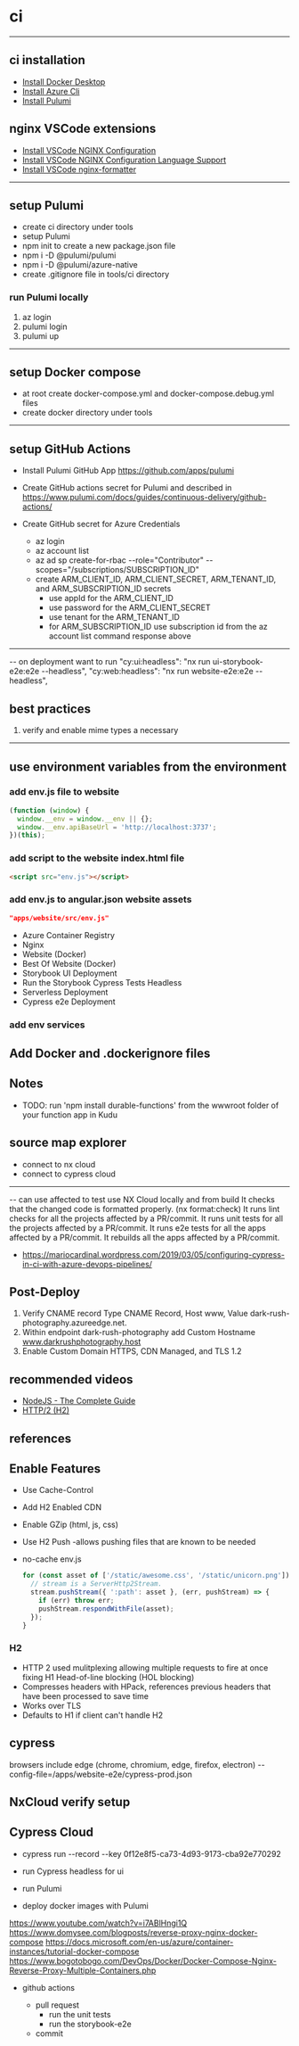 # ci

---

## ci installation

- [Install Docker Desktop](https://docs.docker.com/desktop/#download-and-install)
- [Install Azure Cli](https://docs.microsoft.com/en-us/cli/azure/install-azure-cli-windows?tabs=azure-cli)
- [Install Pulumi](https://www.pulumi.com/docs/get-started/install/)

## nginx VSCode extensions

- [Install VSCode NGINX Configuration](https://marketplace.visualstudio.com/items?itemName=william-voyek.vscode-nginx)
- [Install VSCode NGINX Configuration Language Support](https://marketplace.visualstudio.com/items?itemName=ahmadalli.vscode-nginx-conf)
- [Install VSCode nginx-formatter](https://marketplace.visualstudio.com/items?itemName=raynigon.nginx-formatter)

---

## setup Pulumi

- create ci directory under tools
- setup Pulumi
- npm init to create a new package.json file
- npm i -D @pulumi/pulumi
- npm i -D @pulumi/azure-native
- create .gitignore file in tools/ci directory

### run Pulumi locally

1. az login
2. pulumi login
3. pulumi up

---

## setup Docker compose

- at root create docker-compose.yml and docker-compose.debug.yml files
- create docker directory under tools

---

## setup GitHub Actions

- Install Pulumi GitHub App https://github.com/apps/pulumi
- Create GitHub actions secret for Pulumi and described in <https://www.pulumi.com/docs/guides/continuous-delivery/github-actions/>
- Create GitHub secret for Azure Credentials

  - az login
  - az account list
  - az ad sp create-for-rbac --role="Contributor" --scopes="/subscriptions/SUBSCRIPTION_ID"
  - create ARM_CLIENT_ID, ARM_CLIENT_SECRET, ARM_TENANT_ID, and ARM_SUBSCRIPTION_ID secrets
    - use appId for the ARM_CLIENT_ID
    - use password for the ARM_CLIENT_SECRET
    - use tenant for the ARM_TENANT_ID
    - for ARM_SUBSCRIPTION_ID use subscription id from the az account list command response above

---

-- on deployment want to run
"cy:ui:headless": "nx run ui-storybook-e2e:e2e --headless",
"cy:web:headless": "nx run website-e2e:e2e --headless",

## best practices

1. verify and enable mime types a necessary

---

## use environment variables from the environment

### add env.js file to website

```js
(function (window) {
  window.__env = window.__env || {};
  window.__env.apiBaseUrl = 'http://localhost:3737';
})(this);
```

### add script to the website index.html file

```html
<script src="env.js"></script>
```

### add env.js to angular.json website assets

```json
"apps/website/src/env.js"
```

- Azure Container Registry
- Nginx
- Website (Docker)
- Best Of Website (Docker)
- Storybook UI Deployment
- Run the Storybook Cypress Tests Headless
- Serverless Deployment
- Cypress e2e Deployment

### add env services

## Add Docker and .dockerignore files

## Notes

- TODO: run 'npm install durable-functions' from the wwwroot folder of your function app in Kudu

## source map explorer

- connect to nx cloud
- connect to cypress cloud

---

-- can use affected to test use NX Cloud locally and from build
It checks that the changed code is formatted properly. (nx format:check)
It runs lint checks for all the projects affected by a PR/commit.
It runs unit tests for all the projects affected by a PR/commit.
It runs e2e tests for all the apps affected by a PR/commit.
It rebuilds all the apps affected by a PR/commit.

- <https://mariocardinal.wordpress.com/2019/03/05/configuring-cypress-in-ci-with-azure-devops-pipelines/>

## Post-Deploy

1. Verify CNAME record Type CNAME Record, Host www, Value dark-rush-photography.azureedge.net.
2. Within endpoint dark-rush-photography add Custom Hostname www.darkrushphotography.host
3. Enable Custom Domain HTTPS, CDN Managed, and TLS 1.2

## recommended videos

- [NodeJS - The Complete Guide](https://www.udemy.com/course/nodejs-the-complete-guide)
- [HTTP/2 (H2)](https://www.youtube.com/watch?v=r5oT_2ndjms)

## references

## Enable Features

- Use Cache-Control
- Add H2 Enabled CDN
- Enable GZip (html, js, css)
- Use H2 Push -allows pushing files that are known to be needed
- no-cache env.js

  ```js
  for (const asset of ['/static/awesome.css', '/static/unicorn.png']) {
    // stream is a ServerHttp2Stream.
    stream.pushStream({ ':path': asset }, (err, pushStream) => {
      if (err) throw err;
      pushStream.respondWithFile(asset);
    });
  }
  ```

### H2

- HTTP 2 used mulitplexing allowing multiple requests to fire at once fixing H1 Head-of-line blocking (HOL blocking)
- Compresses headers with HPack, references previous headers that have been processed to save time
- Works over TLS
- Defaults to H1 if client can't handle H2

## cypress

browsers include edge (chrome, chromium, edge, firefox, electron)
--config-file=/apps/website-e2e/cypress-prod.json

## NxCloud verify setup

## Cypress Cloud

- cypress run --record --key 0f12e8f5-ca73-4d93-9173-cba92e770292

- run Cypress headless for ui
- run Pulumi

- deploy docker images with Pulumi

https://www.youtube.com/watch?v=i7ABlHngi1Q
https://www.domysee.com/blogposts/reverse-proxy-nginx-docker-compose
https://docs.microsoft.com/en-us/azure/container-instances/tutorial-docker-compose
https://www.bogotobogo.com/DevOps/Docker/Docker-Compose-Nginx-Reverse-Proxy-Multiple-Containers.php

- github actions

  - pull request
    - run the unit tests
    - run the storybook-e2e
  - commit
